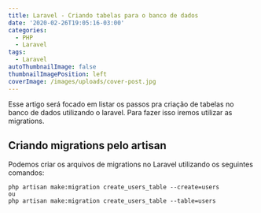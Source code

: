 ```yaml
---
title: Laravel - Criando tabelas para o banco de dados
date: '2020-02-26T19:05:16-03:00'
categories:
  - PHP
  - Laravel
tags:
  - Laravel
autoThumbnailImage: false
thumbnailImagePosition: left
coverImage: /images/uploads/cover-post.jpg
---
```

Esse artigo será focado em listar os passos pra criação de tabelas no banco de dados utilizando o laravel. Para fazer isso iremos utilizar as migrations.

## Criando migrations pelo artisan
 
Podemos criar os arquivos de migrations no Laravel utilizando os seguintes comandos:

```
php artisan make:migration create_users_table --create=users
ou
php artisan make:migration create_users_table --table=users
```
